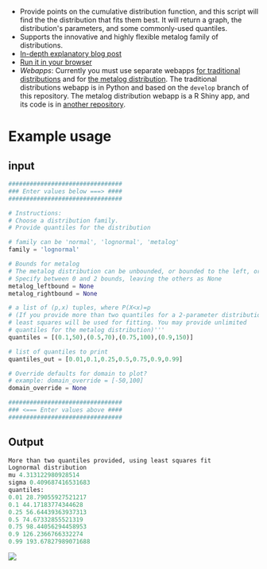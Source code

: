 * Provide points on the cumulative distribution function, and this script will find the the distribution that fits them best.
It will return a graph, the distribution's parameters, and some commonly-used quantiles.
* Supports the innovative and highly flexible metalog family of distributions.
* [In-depth explanatory blog post](https://fragile-credences.github.io/quantiles/)
* [Run it in your browser](https://colab.research.google.com/drive/1YfS9JUMdXpilfxcgWwZUMvyRSKWrXxRE)
* _Webapps_: Currently you must use separate webapps [for traditional distributions](https://quantile-elicitor.herokuapp.com/) and for [the metalog distribution](https://tmkadamcz.shinyapps.io/metalog/). The traditional distributions webapp is in Python and based on the `develop` branch of this repository. The metalog distribution webapp is a R Shiny app, and its code is in [another repository](https://github.com/tmkadamcz/metalog-rshiny).

# Example usage
## input
```python
################################
### Enter values below ===> ####
################################

# Instructions:
# Choose a distribution family.
# Provide quantiles for the distribution

# family can be 'normal', 'lognormal', 'metalog'
family = 'lognormal'

# Bounds for metalog
# The metalog distribution can be unbounded, or bounded to the left, or the right, or both
# Specify between 0 and 2 bounds, leaving the others as None
metalog_leftbound = None
metalog_rightbound = None

# a list of (p,x) tuples, where P(X<x)=p
# (If you provide more than two quantiles for a 2-parameter distribution.
# least squares will be used for fitting. You may provide unlimited
# quantiles for the metalog distribution)'''
quantiles = [(0.1,50),(0.5,70),(0.75,100),(0.9,150)]

# list of quantiles to print
quantiles_out = [0.01,0.1,0.25,0.5,0.75,0.9,0.99]

# Override defaults for domain to plot?
# example: domain_override = [-50,100]
domain_override = None

################################
### <=== Enter values above ####
################################
```
## Output
```python
More than two quantiles provided, using least squares fit
Lognormal distribution
mu 4.313122980928514
sigma 0.409687416531683
quantiles:
0.01 28.79055927521217
0.1 44.17183774344628
0.25 56.64439363937313
0.5 74.67332855521319
0.75 98.44056294458953
0.9 126.2366766332274
0.99 193.67827989071688
```
![](https://fragile-credences.github.io/images/quantiles/lognormal.png)

